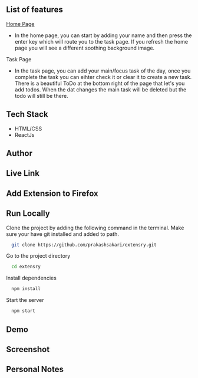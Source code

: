 ## List of features
[Home Page](https://extensry.netlify.app/)
- In the home page, you can start by adding your name and then press the enter key which will route you to the task page. If you refresh the home page you will see a different soothing background image.

Task Page
-   In the task page, you can add your main/focus task of the day, once you complete the task you can eihter check it or clear it to create a new task. There is a beautiful ToDo at the bottom right of the page that let's you add todos. When the dat changes the main task will be deleted but the todo will still be there.


## Tech Stack

- HTML/CSS
- ReactJs

## Author

## Live Link


## Add Extension to Firefox



## Run Locally

Clone the project by adding the following command in the terminal.
Make sure your have git installed and added to path.

```bash
  git clone https://github.com/prakashsakari/extensry.git
```

Go to the project directory

```bash
  cd extensry
```

Install dependencies

```bash
  npm install
```

Start the server

```bash
  npm start
```

## Demo


## Screenshot


## Personal Notes 
